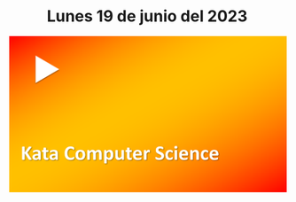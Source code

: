 <h1 align="center"><strong>Lunes 19 de junio del 2023</strong></h1>
<a href="https://youtu.be/XU9jE4p1PsQ?t=1"><img src="/CLASES/Kata_3/KATA_3.png"></a>